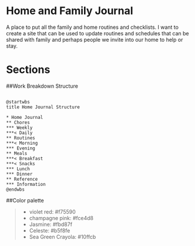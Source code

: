 # Home and Family Journal

A place to put all the family and home routines and checklists.
I want to create a site that can be used to update routines and schedules that can be shared with family and perhaps people we invite into our home to help or stay.

# Sections 
##Work Breakdown Structure
```plantuml

@startwbs
title Home Journal Structure

* Home Journal
** Chores
*** Weekly
***< Daily
** Routines
***< Morning
*** Evening
** Meals
***< Breakfast
***< Snacks
*** Lunch
*** Dinner
** Reference
*** Information
@endwbs
```


##Color palette
>
> * violet red: #f75590
> * champagne pink: #fce4d8
> * Jasmine: #fbd87f
> * Celeste: #b5f8fe
> * Sea Green Crayola: #10ffcb
> 
